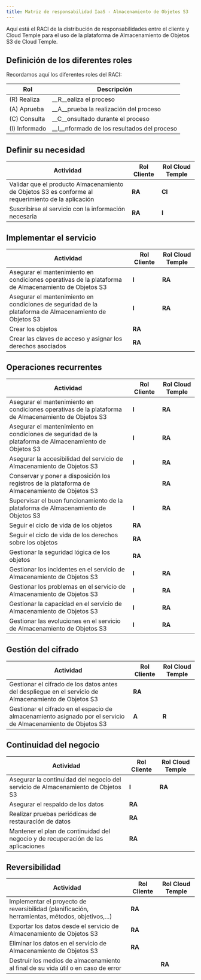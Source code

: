 ```yaml
---
title: Matriz de responsabilidad IaaS - Almacenamiento de Objetos S3
---
```


Aquí está el RACI de la distribución de responsabilidades entre el cliente y Cloud Temple para el uso de la plataforma de Almacenamiento de Objetos S3 de Cloud Temple.

## Definición de los diferentes roles

Recordamos aquí los diferentes roles del RACI:

| Rol           | Descripción                                |
|--------------|--------------------------------------------|
| (R) Realiza  | __R__ealiza el proceso                     |
| (A) Aprueba  | __A__prueba la realización del proceso     |
| (C) Consulta | __C__onsultado durante el proceso          |
| (I) Informado| __I__nformado de los resultados del proceso|

## Definir su necesidad

| Actividad                                                                           | Rol Cliente  | Rol Cloud Temple   |
|------------------------------------------------------------------------------------|-------------|-------------------|
| Validar que el producto Almacenamiento de Objetos S3 es conforme al requerimiento de la aplicación | __RA__      | __CI__            | 
| Suscribirse al servicio con la información necesaria                               | __RA__      | __I__             | 

## Implementar el servicio

| Actividad                                                                             | Rol Cliente  | Rol Cloud Temple   |
|-------------------------------------------------------------------------------------|-------------|-------------------|
| Asegurar el mantenimiento en condiciones operativas de la plataforma de Almacenamiento de Objetos S3 | __I__       | __RA__            | 
| Asegurar el mantenimiento en condiciones de seguridad de la plataforma de Almacenamiento de Objetos S3    | __I__       | __RA__            | 
| Crear los objetos                                                                    | __RA__      |                   | 
| Crear las claves de acceso y asignar los derechos asociados                        | __RA__      |                   |

## Operaciones recurrentes

| Actividad                                                                           | Rol Cliente  | Rol Cloud Temple   |
|------------------------------------------------------------------------------------|-------------|-------------------|
| Asegurar el mantenimiento en condiciones operativas de la plataforma de Almacenamiento de Objetos S3 | __I__       | __RA__            | 
| Asegurar el mantenimiento en condiciones de seguridad de la plataforma de Almacenamiento de Objetos S3    | __I__       | __RA__            | 
| Asegurar la accesibilidad del servicio de Almacenamiento de Objetos S3                                          | __I__       | __RA__            |
| Conservar y poner a disposición los registros de la plataforma de Almacenamiento de Objetos S3                                        |             | __RA__            |
| Supervisar el buen funcionamiento de la plataforma de Almacenamiento de Objetos S3                | __I__       | __RA__            |
| Seguir el ciclo de vida de los objetos                                                                 | __RA__      |                   | 
| Seguir el ciclo de vida de los derechos sobre los objetos                                             | __RA__      |                   |
| Gestionar la seguridad lógica de los objetos                                                          | __RA__      |                   |
| Gestionar los incidentes en el servicio de Almacenamiento de Objetos S3                               | __I__       | __RA__            |
| Gestionar los problemas en el servicio de Almacenamiento de Objetos S3                                | __I__       | __RA__            |
| Gestionar la capacidad en el servicio de Almacenamiento de Objetos S3                                 | __I__       | __RA__            |
| Gestionar las evoluciones en el servicio de Almacenamiento de Objetos S3                              | __I__       | __RA__            |

## Gestión del cifrado

| Actividad                                                                                 | Rol Cliente  | Rol Cloud Temple   |
|------------------------------------------------------------------------------------------|-------------|-------------------|
| Gestionar el cifrado de los datos antes del despliegue en el servicio de Almacenamiento de Objetos S3      | __RA__      |                   |
| Gestionar el cifrado en el espacio de almacenamiento asignado por el servicio de Almacenamiento de Objetos S3    | __A__      | __R__             | 

## Continuidad del negocio

| Actividad                                                                                  | Rol Cliente  | Rol Cloud Temple   |
|------------------------------------------------------------------------------------------|-------------|-------------------|
| Asegurar la continuidad del negocio del servicio de Almacenamiento de Objetos S3                         | __I__       | __RA__            |
| Asegurar el respaldo de los datos                                                                      | __RA__      |                   |
| Realizar pruebas periódicas de restauración de datos                                                    | __RA__      |                   | 
| Mantener el plan de continuidad del negocio y de recuperación de las aplicaciones                       | __RA__      |                   | 

## Reversibilidad

| Actividad                                                                                  | Rol Cliente  | Rol Cloud Temple   |
|------------------------------------------------------------------------------------------|-------------|-------------------|
| Implementar el proyecto de reversibilidad (planificación, herramientas, métodos, objetivos,...) | __RA__      |                   |
| Exportar los datos desde el servicio de Almacenamiento de Objetos S3                              | __RA__      |                   |
| Eliminar los datos en el servicio de Almacenamiento de Objetos S3                                 | __RA__      |                   | 
| Destruir los medios de almacenamiento al final de su vida útil o en caso de error                  |             | __RA__            |